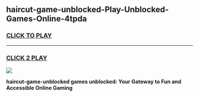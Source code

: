
## haircut-game-unblocked-Play-Unblocked-Games-Online-4tpda
<h3>
<a href="https://premium76.site?title=haircut-game-unblocked&ref=25A">CLICK TO PLAY</a></h3>
<hr>

<h3>
<a href="https://premium76.site?title=haircut-game-unblocked&ref=25A">CLICK 2 PLAY</a>
  
</h3>

<a href="https://premium76.site?title=haircut-game-unblocked&ref=25A"><img src="https://clearcache.store/games.png"></a>


**haircut-game-unblocked games unblocked: Your Gateway to Fun and Accessible Online Gaming**

